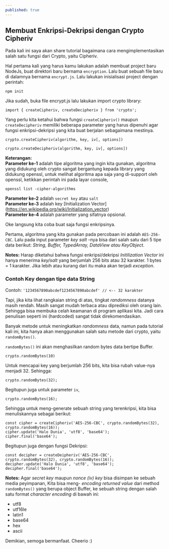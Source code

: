 ```yaml
---
published: true
---
```

## Membuat Enkripsi-Dekripsi dengan Crypto Cipheriv

Pada kali ini saya akan share tutorial bagaimana cara mengimplementasikan salah satu fungsi dari Crypto, yaitu Cipheriv.

Hal pertama kali yang harus kamu lakukan adalah membuat project baru NodeJs, buat direktori baru bernama `encryption`. Lalu buat sebuah file baru di dalamnya bernama `encrypt.js`.  Lalu lakukan inisialisasi project dengan perintah:

```
npm init
```

Jika sudah, buka file encrypt.js lalu lakukan import crypto library:
```
import { createCipheriv, createDecipheriv } from 'crypto';
```

Yang perlu kita ketahui bahwa fungsi `createCipheriv()` maupun `createDecipheriv` memiliki beberapa parameter yang harus dipenuhi agar fungsi enkripsi-dekripsi yang kita buat berjalan sebagaimana mestinya. 

`crypto.createCipheriv(algorithm, key, iv[, options])`

`crypto.createDecipheriv(algorithm, key, iv[, options])`

**Keterangan:**\
**Parameter ke-1** adalah tipe algoritma yang ingin kita gunakan, algoritma yang didukung oleh crypto sangat bergantung kepada library yang didukung openssl, untuk melihat algoritma apa saja yang di-support oleh openssl, ketikkan perintah ini pada layar console,
```
openssl list -cipher-algorithms
```

**Parameter ke-2** adalah `secret key` atau `salt`\
**Parameter ke-3** adalah key [Initialization Vector] (https://en.wikipedia.org/wiki/Initialization_vector)\
**Parameter ke-4** adalah parameter yang sifatnya opsional.

Oke langsung kita coba buat saja fungsi enkripsinya.

Pertama, algoritma yang kita gunakan pada percobaan ini adalah `AES-256-CBC`.
Lalu pada input parameter _key salt_ -nya bisa dari salah satu dari 5 tipe data berikut: _String, Buffer, TypedArray, DataView atau KeyObject_.

**Notes:** Harap diketahui bahwa fungsi enkripsi/dekripsi _Initilization Vector_ ini hanya menerima _key/salt_ yang berjumlah 256 bits atau 32 karakter. 1 bytes = 1 karakter. Jika lebih atau kurang dari itu maka akan terjadi _exception_.

### Contoh Key dengan tipe data String
Contoh: `'1234567890abcdef1234567890abcdef' // <-- 32 karakter`

Tapi, jika kita lihat rangkaian string di atas, tingkat _randomness_ datanya masih rendah. Masih sangat mudah terbaca atau diprediksi oleh orang lain. Sehingga bisa membuka celah keamanan di program aplikasi kita. Jadi cara penulisan seperti ini (hardcoded) sangat tidak direkomendasikan.

Banyak metode untuk meningkatkan _randomness_ data, namun pada tutorial kali ini, kita hanya akan menggunakan salah satu metode dari crypto, yaitu `randomBytes()`.

`randomBytes()` ini akan menghasilkan random bytes data bertipe Buffer.

```
crypto.randomBytes(10)
```
Untuk mencapai key yang berjumlah 256 bits, kita bisa rubah value-nya menjadi 32. Sehingga:
```
crypto.randomBytes(32);
```

Begitupun juga untuk parameter `iv`,
```
crypto.randomBytes(16);
```
Sehingga untuk meng-generate sebuah string yang terenkripsi, kita bisa menuliskannya sebagai berikut:
```
const cipher = createCipheriv('AES-256-CBC', crypto.randomBytes(32), crypto.randomBytes(16));
cipher.update('Halo Dunia', 'utf8', 'base64');
cipher.final('base64');
```

Begitupun juga dengan fungsi Dekripsi:
```
const decipher = createDeipheriv('AES-256-CBC', crypto.randomBytes(32), crypto.randomBytes(16));
decipher.update('Halo Dunia', 'utf8', 'base64');
decipher.final('base64');
```
**Notes:** Agar _secret key_ maupun _nonce (iv) key_ bisa disimpan ke sebuah media peyimpanan, Kita bisa meng- _encoding_ _returned value_ dari method `randomBytes()` yang berupa object Buffer, ke sebuah string dengan salah satu format _character encoding_ di bawah ini:
- utf8
- utf16le
- latin1
- base64
- hex
- ascii

Demikian, semoga bermanfaat. Cheerio :)